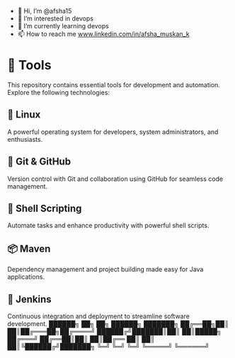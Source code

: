 - 👋 Hi, I’m @afsha15
- 👀 I’m interested in devops 
- 🌱 I’m currently learning devops 
- 📫 How to reach me www.linkedin.com/in/afsha_muskan_k

# 🚀 Tools

This repository contains essential tools for development and automation. Explore the following technologies:

## 🐧 Linux
A powerful operating system for developers, system administrators, and enthusiasts.

## 🌱 Git & GitHub
Version control with Git and collaboration using GitHub for seamless code management.

## 📜 Shell Scripting
Automate tasks and enhance productivity with powerful shell scripts.

## 📦 Maven
Dependency management and project building made easy for Java applications.

## 🔧 Jenkins
Continuous integration and deployment to streamline software development.
██████╗ ██╗  ██╗ ██████╗ ███████╗
██╔══██╗██║  ██║██╔═══██╗██╔════╝
██████╔╝███████║██║   ██║█████╗  
██╔═══╝ ██╔══██║██║   ██║██╔══
██║     ██║  ██║╚██████╔╝███████╗
╚═╝     ╚═╝  ╚═╝ ╚═════╝ ╚══════╝

